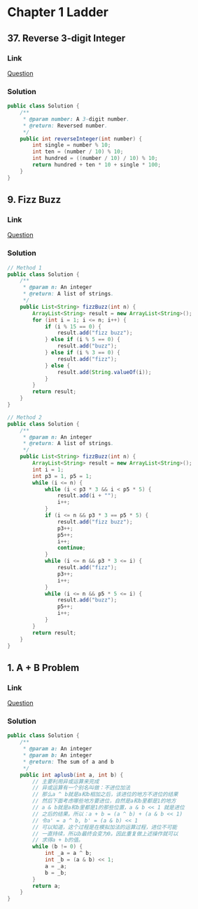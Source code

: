 # Chapter 1 Ladder

<a name="9vEjf"></a>
## 37. Reverse 3-digit Integer
<a name="bEDTH"></a>
### Link
[Question](https://www.lintcode.com/problem/reverse-3-digit-integer/description?_from=ladder&&fromId=71)
<a name="woO2f"></a>
### Solution
```java
public class Solution {
    /**
     * @param number: A 3-digit number.
     * @return: Reversed number.
     */
    public int reverseInteger(int number) {
        int single = number % 10;
        int ten = (number / 10) % 10;
        int hundred = ((number / 10) / 10) % 10;
        return hundred + ten * 10 + single * 100;
    }
}
```
<a name="4CT4a"></a>
## 9. Fizz Buzz
<a name="Lmbvb"></a>
### Link    
[Question](https://www.lintcode.com/problem/fizz-buzz/description?_from=ladder&&fromId=71)
<a name="21YWO"></a>
### Solution
```java
// Method 1
public class Solution {
    /**
     * @param n: An integer
     * @return: A list of strings.
     */
    public List<String> fizzBuzz(int n) {
        ArrayList<String> result = new ArrayList<String>();
        for (int i = 1; i <= n; i++) {
            if (i % 15 == 0) {
                result.add("fizz buzz");
            } else if (i % 5 == 0) {
                result.add("buzz");
            } else if (i % 3 == 0) {
                result.add("fizz");
            } else {
                result.add(String.valueOf(i));
            }
        }
        return result;
    }
}

// Method 2
public class Solution {
    /**
     * @param n: An integer
     * @return: A list of strings.
     */
    public List<String> fizzBuzz(int n) {
        ArrayList<String> result = new ArrayList<String>();
        int i = 1;
        int p3 = 1, p5 = 1;
        while (i <= n) {
            while (i < p3 * 3 && i < p5 * 5) {
                result.add(i + "");
                i++;
            }
            if (i <= n && p3 * 3 == p5 * 5) {
                result.add("fizz buzz");
                p3++;
                p5++;
                i++;
                continue;
            }
            while (i <= n && p3 * 3 <= i) {
                result.add("fizz");
                p3++;
                i++;
            }
            while (i <= n && p5 * 5 <= i) {
                result.add("buzz");
                p5++;
                i++;
            }
        }
        return result;
    }
}
```
<a name="OkPxx"></a>
## 1. A + B Problem
<a name="aEGt8"></a>
### Link
[Question](https://www.lintcode.com/problem/a-b-problem/description?_from=ladder&&fromId=71)
<a name="uEO1r"></a>
### Solution
```java
public class Solution {
    /**
     * @param a: An integer
     * @param b: An integer
     * @return: The sum of a and b 
     */
    public int aplusb(int a, int b) {
        // 主要利用异或运算来完成 
        // 异或运算有一个别名叫做：不进位加法
        // 那么a ^ b就是a和b相加之后，该进位的地方不进位的结果
        // 然后下面考虑哪些地方要进位，自然是a和b里都是1的地方
        // a & b就是a和b里都是1的那些位置，a & b << 1 就是进位
        // 之后的结果。所以：a + b = (a ^ b) + (a & b << 1)
        // 令a' = a ^ b, b' = (a & b) << 1
        // 可以知道，这个过程是在模拟加法的运算过程，进位不可能
        // 一直持续，所以b最终会变为0。因此重复做上述操作就可以
        // 求得a + b的值。
        while (b != 0) {
            int _a = a ^ b;
            int _b = (a & b) << 1;
            a = _a;
            b = _b;
        }
        return a;
    }
}
```


